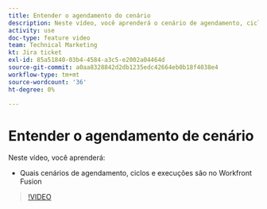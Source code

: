 ```yaml
---
title: Entender o agendamento do cenário
description: Neste vídeo, você aprenderá o cenário de agendamento, ciclos e execuções [!DNL Adobe Workfront Fusion].
activity: use
doc-type: feature video
team: Technical Marketing
kt: Jira ticket
exl-id: 85a51840-03b4-4584-a3c5-e2002a04464d
source-git-commit: a0aa8328842d2db1235edc42664eb0b18f4038e4
workflow-type: tm+mt
source-wordcount: '36'
ht-degree: 0%

---
```


# Entender o agendamento de cenário

Neste vídeo, você aprenderá:

* Quais cenários de agendamento, ciclos e execuções são no Workfront Fusion

>[!VIDEO](https://video.tv.adobe.com/v/335284/?quality=12)
